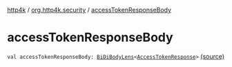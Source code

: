 [http4k](../index.md) / [org.http4k.security](index.md) / [accessTokenResponseBody](./access-token-response-body.md)

# accessTokenResponseBody

`val accessTokenResponseBody: `[`BiDiBodyLens`](../org.http4k.lens/-bi-di-body-lens/index.md)`<`[`AccessTokenResponse`](-access-token-response/index.md)`>` [(source)](https://github.com/http4k/http4k/blob/master/http4k-security-oauth/src/main/kotlin/org/http4k/security/AccessTokenContainer.kt#L17)